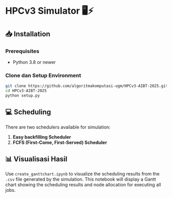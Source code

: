 # HPCv3 Simulator 🖥️⚡

## 📥 Installation

### Prerequisites

- Python 3.8 or newer

### Clone dan Setup Environment

```bash
git clone https://github.com/algoritmakomputasi-ugm/HPCv3-AIBT-2025.git
cd HPCv3-AIBT-2025
python setup.py
```

## 💻 Scheduling

There are two schedulers available for simulation:

1. **Easy backfilling Scheduler**
2. **FCFS (First-Come, First-Served) Scheduler**

## 📊 Visualisasi Hasil

Use `create_ganttchart.ipynb` to visualize the scheduling results from the `.csv` file generated by the simulation.
This notebook will display a Gantt chart showing the scheduling results and node allocation for executing all jobs.